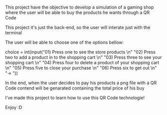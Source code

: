 This project have the objective to develop a simulation of a gaming shop
where the user will be able to buy the products he wants through a QR Code

This project it's just the back-end, so the user will interate just with the terminal

The user will be able to choose one of the options bellow:

choice = int(input("01) Press one to see the store products \n"
                       "02) Press two to add a product in to the shopping cart \n"
                       "03) Press three to see your shopping cart \n"
                       "04) Press four to delete a product of your shopping cart \n"
                       "05) Press five to close your purchase \n"
                       "06) Press six to get out \n"
                       "-> "))

In the end, when the user decides to pay his products a png file with a QR Code contend will be genarated containing the total price of his buy

I've made this project to learn how to use this QR Code technologie!

Enjoy :D
